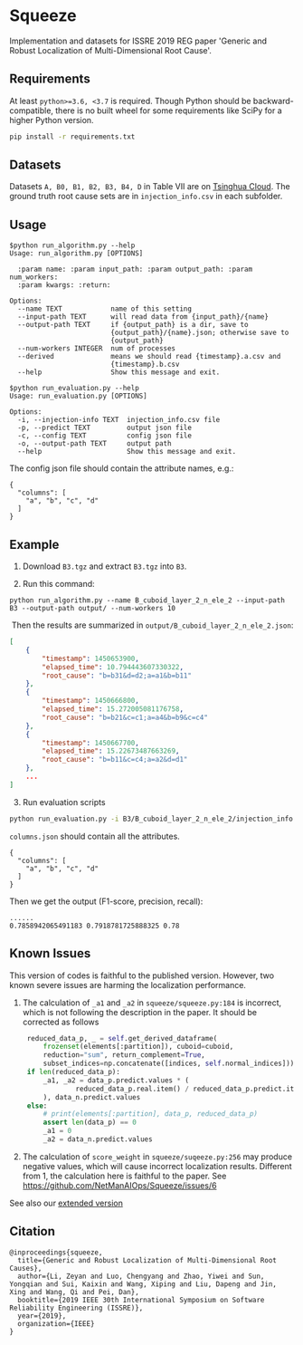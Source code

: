 # Squeeze
Implementation and datasets for ISSRE 2019 REG paper 'Generic and Robust Localization of Multi-Dimensional Root Cause'.

## Requirements
At least `python>=3.6, <3.7` is required. Though Python should be backward-compatible, there is no built wheel for some requirements like SciPy for a higher Python version.
``` bash
pip install -r requirements.txt
```

## Datasets

Datasets `A, B0, B1, B2, B3, B4, D` in Table VII are on [Tsinghua Cloud](https://cloud.tsinghua.edu.cn/d/0bc5a68ce2764a0d8215/).
The ground truth root cause sets are in `injection_info.csv` in each subfolder.

## Usage

```
$python run_algorithm.py --help
Usage: run_algorithm.py [OPTIONS]

  :param name: :param input_path: :param output_path: :param num_workers:
  :param kwargs: :return:

Options:
  --name TEXT            name of this setting
  --input-path TEXT      will read data from {input_path}/{name}
  --output-path TEXT     if {output_path} is a dir, save to
                         {output_path}/{name}.json; otherwise save to
                         {output_path}
  --num-workers INTEGER  num of processes
  --derived              means we should read {timestamp}.a.csv and
                         {timestamp}.b.csv
  --help                 Show this message and exit.
```

``` 
$python run_evaluation.py --help
Usage: run_evaluation.py [OPTIONS]

Options:
  -i, --injection-info TEXT  injection_info.csv file
  -p, --predict TEXT         output json file
  -c, --config TEXT          config json file
  -o, --output-path TEXT     output path
  --help                     Show this message and exit.
```

The config json file should contain the attribute names, e.g.:

```
{
  "columns": [
    "a", "b", "c", "d"
  ]
}
```



## Example

1.  Download `B3.tgz` and extract `B3.tgz` into `B3`.

2.  Run this command:

```
python run_algorithm.py --name B_cuboid_layer_2_n_ele_2 --input-path B3 --output-path output/ --num-workers 10
```

​	Then the results are summarized in `output/B_cuboid_layer_2_n_ele_2.json`:

```json
[
    {
        "timestamp": 1450653900,
        "elapsed_time": 10.794443607330322,
        "root_cause": "b=b31&d=d2;a=a1&b=b11"
    },
    {
        "timestamp": 1450666800,
        "elapsed_time": 15.272005081176758,
        "root_cause": "b=b21&c=c1;a=a4&b=b9&c=c4"
    },
    {
        "timestamp": 1450667700,
        "elapsed_time": 15.22673487663269,
        "root_cause": "b=b11&c=c4;a=a2&d=d1"
    },
    ...
]
```

3.  Run evaluation scripts

``` bash
python run_evaluation.py -i B3/B_cuboid_layer_2_n_ele_2/injection_info.csv -p output/B_cuboid_layer_2_n_ele_2.json -c columns.json
```

`columns.json` should contain all the attributes.

```
{
  "columns": [
    "a", "b", "c", "d"
  ]
}
```

Then we get the output (F1-score, precision, recall):

```
......
0.7858942065491183 0.7918781725888325 0.78
```

## Known Issues
This version of codes is faithful to the published version.
However, two known severe issues are harming the localization performance.
1. The calculation of `_a1` and `_a2` in `squeeze/squeeze.py:184` is incorrect, which is not following the description in the paper.
   It should be corrected as follows
   ``` python
    reduced_data_p, _ = self.get_derived_dataframe(
        frozenset(elements[:partition]), cuboid=cuboid,
        reduction="sum", return_complement=True,
        subset_indices=np.concatenate([indices, self.normal_indices]))
    if len(reduced_data_p):
        _a1, _a2 = data_p.predict.values * (
                reduced_data_p.real.item() / reduced_data_p.predict.item()
        ), data_n.predict.values
    else:
        # print(elements[:partition], data_p, reduced_data_p)
        assert len(data_p) == 0
        _a1 = 0
        _a2 = data_n.predict.values   
   ```
2. The calculation of `score_weight` in `squeeze/suqeeze.py:256` may produce negative values, which will cause incorrect localization results. Different from 1, the calculation here is faithful to the paper. See https://github.com/NetManAIOps/Squeeze/issues/6

See also our [extended version](https://github.com/netmanaiops/psqueeze)

## Citation

```
@inproceedings{squeeze,
  title={Generic and Robust Localization of Multi-Dimensional Root Causes},
  author={Li, Zeyan and Luo, Chengyang and Zhao, Yiwei and Sun, Yongqian and Sui, Kaixin and Wang, Xiping and Liu, Dapeng and Jin, Xing and Wang, Qi and Pei, Dan},
  booktitle={2019 IEEE 30th International Symposium on Software Reliability Engineering (ISSRE)},
  year={2019},
  organization={IEEE}
}
```
